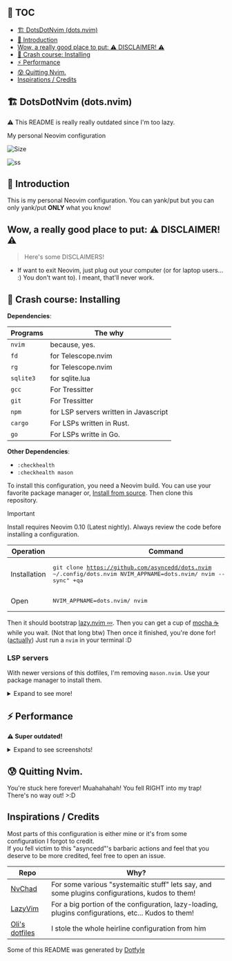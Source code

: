 ## 📜 TOC

- [🏗️ DotsDotNvim (dots.nvim)](#%EF%B8%8F-dotsdotnvim-dotsnvim)
- [👋 Introduction](#-introduction)
- [Wow, a really good place to put: ⚠️ DISCLAIMER! ⚠️](#wow-a-really-good-place-to-put-️-disclaimer-️)
- [🤨 Crash course: Installing](#-crash-course-installing)
- [⚡ Performance](#-performance)
- [😰 Quitting Nvim.](#-quitting-nvim)
- [Inspirations / Credits](#inspirations--credits)
<!--toc:end-->

## 🏗️ DotsDotNvim (dots.nvim)

:warning: This README is really really outdated since I'm too lazy.

My personal Neovim configuration

![Size](https://img.shields.io/github/repo-size/asyncedd/dots.nvim?color=%23DDB6F2&label=SIZE&logo=codesandbox&style=for-the-badge&logoColor=D9E0EE&labelColor=302D41)

<!-- ![ss](https://i.imgur.com/5pSbIS4.png) -->

![ss](https://files.catbox.moe/jg1ks8.png)

## 👋 Introduction

This is my personal Neovim configuration.
You can yank/put but you can only yank/put **ONLY** what you know!

## Wow, a really good place to put: ⚠️ DISCLAIMER! ⚠️

> Here's some DISCLAIMERS!

- If want to exit Neovim, just plug out your computer (or for laptop users...
  :) You don't want to). I meant, that'll never work.

## 🤨 Crash course: Installing

**Dependencies**:

| Programs  | The why                               |
| --------- | ------------------------------------- |
| `nvim`    | because, yes.                         |
| `fd`      | for Telescope.nvim                    |
| `rg`      | for Telescope.nvim                    |
| `sqlite3` | for sqlite.lua                        |
| `gcc`     | For Tressitter                        |
| `git`     | For Tressitter                        |
| `npm`     | for LSP servers written in Javascript |
| `cargo`   | For LSPs written in Rust.             |
| `go`      | For LSPs writte in Go.                |

**Other Dependencies**:

- `:checkhealth`
- `:checkhealth mason`

To install this configuration, you need a Neovim build. You can use your
favorite package manager or,
[Install from source](https://dev.to/asyncedd/building-neovim-from-source-1794).
Then clone this repository.

> [!IMPORTANT]  
> Install requires Neovim 0.10 (Latest nightly). Always review the code before installing a configuration.

| Operation    | Command                                                                                                                                            |
| ------------ | -------------------------------------------------------------------------------------------------------------------------------------------------- |
| Installation | <pre lang="sh">git clone https://github.com/asyncedd/dots.nvim ~/.config/dots.nvim NVIM_APPNAME=dots.nvim/ nvim --headless +"Lazy! sync" +qa</pre> |
| Open         | <pre lang="sh">NVIM_APPNAME=dots.nvim/ nvim</pre>                                                                                                  |

Then it should bootstrap [lazy.nvim 💤](https://github.com/folke/lazy.nvim).
Then you can get a cup of [mocha ☕](https://github.com/catppuccin/nvim) while
you wait. (Not that long btw) Then once it finished, you're done for! ([actually](https://github.com/asyncedd/dots.nvim#-quitting-nvim))
Just run a `nvim` in your terminal :D

### LSP servers

With newer versions of this dotfiles, I'm removing `mason.nvim`. Use your package manager to install them.

<details>
<summary>Expand to see more!</summary>

| Language   | Name                                                                     |
| ---------- | ------------------------------------------------------------------------ |
| `C/C++`    | [clang](https://clangd.llvm.org/installation.html)                       |
| `CSS`      | prettierd                                                                |
| `Haskell`  | Haskell-language-server (HLS)                                            |
| `Lua`      | LuaLS, Stylua                                                            |
| `Markdown` | Marksman, prettierd                                                      |
| `Rust`     | Rust analyzer, RustFMT                                                   |
| `Svelte`   | Svelte language server, prettierd, Emmet-LS, TailwindCSS-language-server |
| `TOML`     | Taplo                                                                    |

</details>

## ⚡ Performance

**⚠️ Super outdated!**

<details>
<summary>Expand to see screenshots!</summary>

| Context                           | Screenshot                                              |
| --------------------------------- | ------------------------------------------------------- |
| No arguments (`nvim`)             | ![blank buffer](https://files.catbox.moe/ckipl3.png)    |
| With Arguments (`nvim some.file`) | ![a normal buffer](https://files.catbox.moe/rlchtc.png) |

</details>

## 😰 Quitting Nvim.

You're stuck here forever! Muahahahah! You fell RIGHT into my trap! There's no
way out! >:D

## Inspirations / Credits

Most parts of this configuration is either mine or it's from some configuration I forgot to credit.  
If you fell victim to this "asyncedd"'s barbaric actions and feel that you deserve to be more credited, feel free to open an issue.

| Repo                                                    | Why?                                                                                                |
| ------------------------------------------------------- | --------------------------------------------------------------------------------------------------- |
| [NvChad](https://github.com/nvchad/nvchad)              | For some various "systemaitic stuff" lets say, and some plugins configurations, kudos to them!      |
| [LazyVim](https://lazyvim.org)                          | For a big portion of the configuration, lazy-loading, plugins configurations, etc... Kudos to them! |
| [Oli's dotfiles](https://github.com/olimorris/dotfiles) | I stole the whole heirline configuration from him                                                   |

Some of this README was generated by [Dotfyle](https://dotfyle.com)
